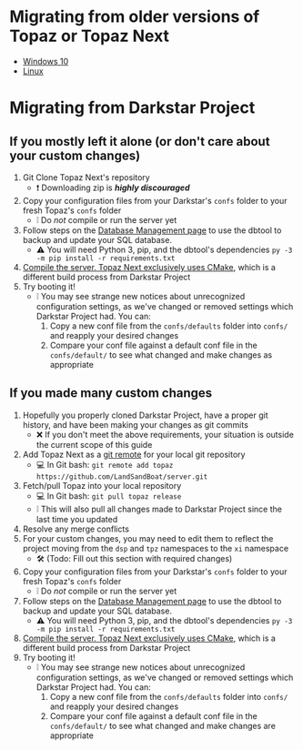 # Migrating from older versions of Topaz or Topaz Next
- [Windows 10](Server-setup-and-maintenance-Windows-10#update)
- [Linux](Server-Setup-and-Maintenance-Linux#update)

# Migrating from Darkstar Project

## If you mostly left it alone (or don't care about your custom changes)
1. Git Clone Topaz Next's repository
    * ❗ Downloading zip is **_highly discouraged_**
2. Copy your configuration files from your Darkstar's `confs` folder to your fresh Topaz's `confs` folder
    * ❕ Do _not_ compile or run the server yet
3. Follow steps on the [Database Management page](Database-Management) to use the dbtool to backup and update your SQL database.
    * ⚠️ You will need Python 3, pip, and the dbtool's dependencies `py -3 -m pip install -r requirements.txt`
4. [Compile the server. Topaz Next exclusively uses CMake](CMake-Build-Guide), which is a different build process from Darkstar Project
5. Try booting it!
    * ❕ You may see strange new notices about unrecognized configuration settings, as we've changed or removed settings which Darkstar Project had. You can:
        1. Copy a new conf file from the `confs/defaults` folder into `confs/` and reapply your desired changes
        2. Compare your conf file against a default conf file in the `confs/default/` to see what changed and make changes as appropriate

## If you made many custom changes
1. Hopefully you properly cloned Darkstar Project, have a proper git history, and have been making your changes as git commits
    * ❌ If you don't meet the above requirements, your situation is outside the current scope of this guide
2. Add Topaz Next as a [git remote](https://git-scm.com/docs/git-remote.html) for your local git repository
    * 💻 In Git bash: `git remote add topaz https://github.com/LandSandBoat/server.git`
3. Fetch/pull Topaz into your local repository
    * 💻 In Git bash: `git pull topaz release`
    * ❕ This will also pull all changes made to Darkstar Project since the last time you updated
4. Resolve any merge conflicts
5. For your custom changes, you may need to edit them to reflect the project moving from the `dsp` and `tpz` namespaces to the `xi` namespace
    * 🛠️ (Todo: Fill out this section with required changes)
6. Copy your configuration files from your Darkstar's `confs` folder to your fresh Topaz's `confs` folder
    * ❕ Do _not_ compile or run the server yet
7. Follow steps on the [Database Management page](Database-Management) to use the dbtool to backup and update your SQL database.
    * ⚠️ You will need Python 3, pip, and the dbtool's dependencies `py -3 -m pip install -r requirements.txt`
8. [Compile the server. Topaz Next exclusively uses CMake](CMake-Build-Guide), which is a different build process from Darkstar Project
9. Try booting it!
    * ❕ You may see strange new notices about unrecognized configuration settings, as we've changed or removed settings which Darkstar Project had. You can:
        1. Copy a new conf file from the `confs/defaults` folder into `confs/` and reapply your desired changes
        2. Compare your conf file against a default conf file in the `confs/default/` to see what changed and make changes are appropriate